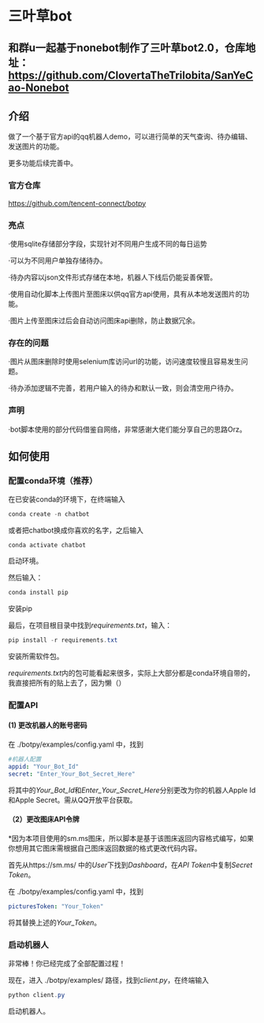 # 三叶草bot

## 和群u一起基于nonebot制作了三叶草bot2.0，仓库地址：https://github.com/ClovertaTheTrilobita/SanYeCao-Nonebot

## 介绍

做了一个基于官方api的qq机器人demo，可以进行简单的天气查询、待办编辑、发送图片的功能。

更多功能后续完善中。

### 官方仓库

https://github.com/tencent-connect/botpy

### 亮点

·使用sqlite存储部分字段，实现针对不同用户生成不同的每日运势

·可以为不同用户单独存储待办。

·待办内容以json文件形式存储在本地，机器人下线后仍能妥善保管。

·使用自动化脚本上传图片至图床以供qq官方api使用，具有从本地发送图片的功能。

·图片上传至图床过后会自动访问图床api删除，防止数据冗余。

### 存在的问题

·图片从图床删除时使用selenium库访问url的功能，访问速度较慢且容易发生问题。

·待办添加逻辑不完善，若用户输入的待办和默认一致，则会清空用户待办。

### 声明

·bot脚本使用的部分代码借鉴自网络，非常感谢大佬们能分享自己的思路Orz。

## 如何使用

### 配置conda环境（推荐）

在已安装conda的环境下，在终端输入

```powershell
conda create -n chatbot
```

或者把chatbot换成你喜欢的名字，之后输入

```commandline
conda activate chatbot
```

启动环境。

然后输入：

```powershell
conda install pip
```

安装pip

最后，在项目根目录中找到*requirements.txt*，输入：

```powershell
pip install -r requirements.txt
```

安装所需软件包。

*requirements.txt*内的包可能看起来很多，实际上大部分都是conda环境自带的，我直接把所有的贴上去了，因为懒（）

### 配置API

#### (1) 更改机器人的账号密码

在 ./botpy/examples/config.yaml 中，找到

```yaml
#机器人配置
appid: "Your_Bot_Id"
secret: "Enter_Your_Bot_Secret_Here"

```

将其中的*Your_Bot_Id*和*Enter_Your_Secret_Here*分别更改为你的机器人Apple Id和Apple Secret。需从QQ开放平台获取。

#### （2）更改图床API令牌

\*因为本项目使用的sm.ms图床，所以脚本是基于该图床返回内容格式编写，如果你想用其它图床需根据自己图床返回数据的格式更改代码内容。

首先从https://sm.ms/ 中的*User*下找到*Dashboard*，在*API Token*中复制*Secret Token*。

在 ./botpy/examples/config.yaml 中，找到

```yaml
picturesToken: "Your_Token"
```

将其替换上述的*Your_Token*。

### 启动机器人

非常棒！你已经完成了全部配置过程！

现在，进入 ./botpy/examples/ 路径，找到*client.py*，在终端输入

```powershell
python client.py
```

启动机器人。

